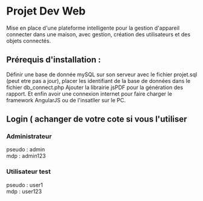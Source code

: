 # Projet Dev Web

Mise en place d'une plateforme intelligente pour la gestion d'appareil connecter dans une maison, avec gestion, création des utilisateurs et des objets connectés.

## Prérequis d'installation :

Définir une base de donnée mySQL sur son serveur avec le fichier projet.sql (peut etre pas a jour), placer les identifiant de la base de données dans le fichier db_connect.php
Ajouter la librairie jsPDF pour la génération des rapport.
Et enfin avoir une connexion internet pour faire charger le framework AngularJS ou de l'insatller sur le PC.

## Login ( achanger de votre cote si vous l'utiliser

### Administrateur
pseudo : admin \
mdp    : admin123

### Utilisateur test
pseudo : user1 \
mdp    : user123
